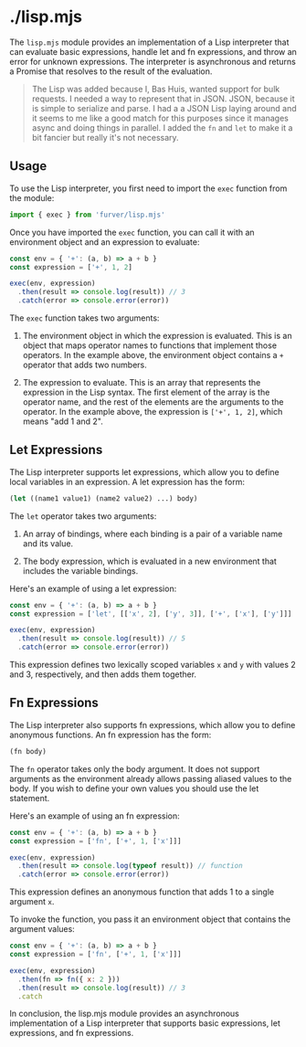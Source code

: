# ./lisp.mjs

The `lisp.mjs` module provides an implementation of a Lisp interpreter that can
evaluate basic expressions, handle let and fn expressions, and throw an error
for unknown expressions. The interpreter is asynchronous and returns a Promise
that resolves to the result of the evaluation.


> The Lisp was added because I, Bas Huis, wanted support for bulk requests.
> I needed a way to represent that in JSON. JSON, because it is simple to
> serialize and parse. I had a a JSON Lisp laying around and it seems to me
> like a good match for this purposes since it manages async and doing things
> in parallel. I added the `fn` and `let` to make it a bit fancier but really
> it's not necessary.

Usage
-----

To use the Lisp interpreter, you first need to import the `exec` function from
the module:

```javascript
import { exec } from 'furver/lisp.mjs'
```

Once you have imported the `exec` function, you can call it with an environment
object and an expression to evaluate:

```javascript
const env = { '+': (a, b) => a + b }
const expression = ['+', 1, 2]

exec(env, expression)
  .then(result => console.log(result)) // 3
  .catch(error => console.error(error))
```

The `exec` function takes two arguments:

1. The environment object in which the expression is evaluated. This is an
   object that maps operator names to functions that implement those operators.
   In the example above, the environment object contains a `+` operator that
   adds two numbers.

2. The expression to evaluate. This is an array that represents the expression
   in the Lisp syntax. The first element of the array is the operator name, and
   the rest of the elements are the arguments to the operator. In the example
   above, the expression is `['+', 1, 2]`, which means "add 1 and 2".

Let Expressions
---------------

The Lisp interpreter supports let expressions, which allow you to define local
variables in an expression. A let expression has the form:

```lisp
(let ((name1 value1) (name2 value2) ...) body)
```

The `let` operator takes two arguments:

1. An array of bindings, where each binding is a pair of a variable name and
   its value.

2. The body expression, which is evaluated in a new environment that includes
   the variable bindings.

Here's an example of using a let expression:

```javascript
const env = { '+': (a, b) => a + b }
const expression = ['let', [['x', 2], ['y', 3]], ['+', ['x'], ['y']]]

exec(env, expression)
  .then(result => console.log(result)) // 5
  .catch(error => console.error(error))
```

This expression defines two lexically scoped variables `x` and `y` with values
2 and 3, respectively, and then adds them together.

Fn Expressions
--------------

The Lisp interpreter also supports fn expressions, which allow you to define
anonymous functions. An fn expression has the form:

```lisp
(fn body)
```

The `fn` operator takes only the body argument. It does not support arguments
as the environment already allows passing aliased values to the body. If you
wish to define your own values you should use the let statement.

Here's an example of using an fn expression:

```javascript
const env = { '+': (a, b) => a + b }
const expression = ['fn', ['+', 1, ['x']]]

exec(env, expression)
  .then(result => console.log(typeof result)) // function
  .catch(error => console.error(error))
```

This expression defines an anonymous function that adds 1 to a single argument
`x`.

To invoke the function, you pass it an environment object that contains the
argument values:

```javascript
const env = { '+': (a, b) => a + b }
const expression = ['fn', ['+', 1, ['x']]]

exec(env, expression)
  .then(fn => fn({ x: 2 }))
  .then(result => console.log(result)) // 3
  .catch
```


In conclusion, the lisp.mjs module provides an asynchronous implementation of
a Lisp interpreter that supports basic expressions, let expressions, and fn
expressions.
